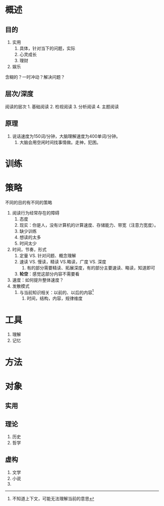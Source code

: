 # 概述
## 目的
1. 实用
	1. 具体，针对当下的问题，实际
	2. 心灵成长
	3. 理财
2. 娱乐

含糊的？一时冲动？解决问题？
## 层次/深度
阅读的层次
	1. 基础阅读
	2. 检视阅读
	3. 分析阅读
	4. 主题阅读
## 原理
1. 说话速度为150词/分钟，大脑理解速度为400单词/分钟。
	1. 大脑会用空闲时间找事情做。走神，犯困。
# 训练
# 策略
不同的目的有不同的策略
1. 阅读行为经常存在的障碍
	1. 态度
	2. 现实：你是人，没有计算机的计算速度、存储能力、带宽（注意力宽度）。
	3. 缺少训练
	4. 想读的太多
	5. 时间太少
2. 时间，节奏，形式
	1. 定量 VS. 针对问题、概念理解
	2. 速读 VS. 慢读，精读 VS.略读，广度 VS. 深度
		1. 有的部分需要精读、拓展深度，有的部分主要速读、略读，知道即可
	3. **轮空**：感觉这部分内容不需要看
3. 速度：如何提升整体速度？
4. 发散模式
	1. 与当前知识相关：以前的、以后的内容[^1]
		1. 时间，结构，内容，规律维度
# 工具
1. 理解
2. 记忆
# 方法

# 对象
## 实用
## 理论
1. 历史
2. 哲学
## 虚构
1. 文学
4. 小说
5. 

[^1]: 不知道上下文，可能无法理解当前的意思